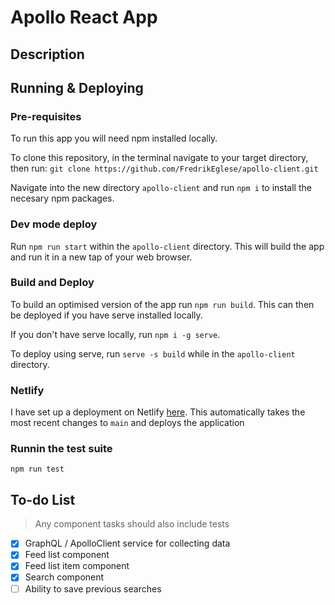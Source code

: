 # Apollo React App

## Description

## Running & Deploying

### Pre-requisites

To run this app you will need npm installed locally.

To clone this repository, in the terminal navigate to your target directory, then run:
`git clone https://github.com/FredrikEglese/apollo-client.git`

Navigate into the new directory `apollo-client` and run `npm i` to install the necesary npm packages.

### Dev mode deploy

Run `npm run start` within the `apollo-client` directory. This will build the app and run it in a new tap of your web browser.

### Build and Deploy

To build an optimised version of the app run `npm run build`. This can then be deployed if you have serve installed locally.

If you don't have serve locally, run `npm i -g serve`.

To deploy using serve, run `serve -s build` while in the `apollo-client` directory.

### Netlify

I have set up a deployment on Netlify [here](https://fredrik-spacex.netlify.app/). This automatically takes the most recent changes to `main` and deploys the application

### Runnin the test suite

`npm run test`

## To-do List

> Any component tasks should also include tests

- [x] GraphQL / ApolloClient service for collecting data
- [x] Feed list component
- [x] Feed list item component
- [x] Search component
- [ ] Ability to save previous searches
